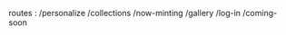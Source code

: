 routes : 
    /personalize
    /collections
    /now-minting
    /gallery
    /log-in
    /coming-soon